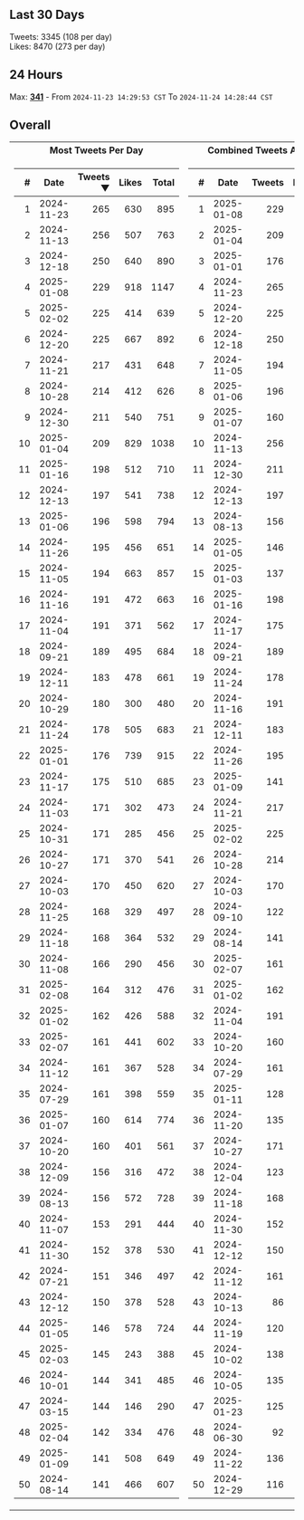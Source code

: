 ## Last 30 Days
Tweets: 3345 (108 per day)\
Likes: 8470 (273 per day)

## 24 Hours
Max: [**341**](../misc/most-tweets_24-hr.csv) - From `2024-11-23 14:29:53 CST` To `2024-11-24 14:28:44 CST`

## Overall
<table>
<tr><th>Most Tweets Per Day</th><th>Combined Tweets And Likes</th></tr><tr><td>


|#|Date|Tweets ▼|Likes|Total|
|--:|--|--:|--:|--:|
|1|2024-11-23|265|630|895|
|2|2024-11-13|256|507|763|
|3|2024-12-18|250|640|890|
|4|2025-01-08|229|918|1147|
|5|2025-02-02|225|414|639|
|6|2024-12-20|225|667|892|
|7|2024-11-21|217|431|648|
|8|2024-10-28|214|412|626|
|9|2024-12-30|211|540|751|
|10|2025-01-04|209|829|1038|
|11|2025-01-16|198|512|710|
|12|2024-12-13|197|541|738|
|13|2025-01-06|196|598|794|
|14|2024-11-26|195|456|651|
|15|2024-11-05|194|663|857|
|16|2024-11-16|191|472|663|
|17|2024-11-04|191|371|562|
|18|2024-09-21|189|495|684|
|19|2024-12-11|183|478|661|
|20|2024-10-29|180|300|480|
|21|2024-11-24|178|505|683|
|22|2025-01-01|176|739|915|
|23|2024-11-17|175|510|685|
|24|2024-11-03|171|302|473|
|25|2024-10-31|171|285|456|
|26|2024-10-27|171|370|541|
|27|2024-10-03|170|450|620|
|28|2024-11-25|168|329|497|
|29|2024-11-18|168|364|532|
|30|2024-11-08|166|290|456|
|31|2025-02-08|164|312|476|
|32|2025-01-02|162|426|588|
|33|2025-02-07|161|441|602|
|34|2024-11-12|161|367|528|
|35|2024-07-29|161|398|559|
|36|2025-01-07|160|614|774|
|37|2024-10-20|160|401|561|
|38|2024-12-09|156|316|472|
|39|2024-08-13|156|572|728|
|40|2024-11-07|153|291|444|
|41|2024-11-30|152|378|530|
|42|2024-07-21|151|346|497|
|43|2024-12-12|150|378|528|
|44|2025-01-05|146|578|724|
|45|2025-02-03|145|243|388|
|46|2024-10-01|144|341|485|
|47|2024-03-15|144|146|290|
|48|2025-02-04|142|334|476|
|49|2025-01-09|141|508|649|
|50|2024-08-14|141|466|607|

</td><td>


|#|Date|Tweets|Likes|Total ▼|
|--:|--|--:|--:|--:|
|1|2025-01-08|229|918|1147|
|2|2025-01-04|209|829|1038|
|3|2025-01-01|176|739|915|
|4|2024-11-23|265|630|895|
|5|2024-12-20|225|667|892|
|6|2024-12-18|250|640|890|
|7|2024-11-05|194|663|857|
|8|2025-01-06|196|598|794|
|9|2025-01-07|160|614|774|
|10|2024-11-13|256|507|763|
|11|2024-12-30|211|540|751|
|12|2024-12-13|197|541|738|
|13|2024-08-13|156|572|728|
|14|2025-01-05|146|578|724|
|15|2025-01-03|137|585|722|
|16|2025-01-16|198|512|710|
|17|2024-11-17|175|510|685|
|18|2024-09-21|189|495|684|
|19|2024-11-24|178|505|683|
|20|2024-11-16|191|472|663|
|21|2024-12-11|183|478|661|
|22|2024-11-26|195|456|651|
|23|2025-01-09|141|508|649|
|24|2024-11-21|217|431|648|
|25|2025-02-02|225|414|639|
|26|2024-10-28|214|412|626|
|27|2024-10-03|170|450|620|
|28|2024-09-10|122|495|617|
|29|2024-08-14|141|466|607|
|30|2025-02-07|161|441|602|
|31|2025-01-02|162|426|588|
|32|2024-11-04|191|371|562|
|33|2024-10-20|160|401|561|
|34|2024-07-29|161|398|559|
|35|2025-01-11|128|426|554|
|36|2024-11-20|135|412|547|
|37|2024-10-27|171|370|541|
|38|2024-12-04|123|410|533|
|39|2024-11-18|168|364|532|
|40|2024-11-30|152|378|530|
|41|2024-12-12|150|378|528|
|42|2024-11-12|161|367|528|
|43|2024-10-13|86|438|524|
|44|2024-11-19|120|402|522|
|45|2024-10-02|138|382|520|
|46|2024-10-05|135|382|517|
|47|2025-01-23|125|385|510|
|48|2024-06-30|92|413|505|
|49|2024-11-22|136|363|499|
|50|2024-12-29|116|381|497|

</td><tr>
</table>

